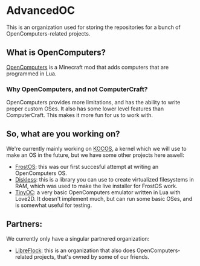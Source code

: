 # AdvancedOC
This is an organization used for storing the repositories for a bunch of OpenComputers-related projects.
## What is OpenComputers?
[OpenComputers](https://www.curseforge.com/minecraft/mc-mods/opencomputers) is a Minecraft mod that adds computers that are programmed in Lua.
### Why OpenComputers, and not ComputerCraft?
OpenComputers provides more limitations, and has the ability to write proper custom OSes. It also has some lower level features than ComputerCraft. This makes it more fun for us to work with.
## So, what are you working on?
We're currently mainly working on [KOCOS](https://github.com/AdvancedOC/KOCOS), a kernel which we will use to make an OS in the future, but we have some other projects here aswell:
- [FrostOS](https://github.com/AdvancedOC/FrostOS): this was our first succesful attempt at writing an OpenComputers OS.
- [Diskless](https://github.com/AdvancedOC/Diskless): this is a library you can use to create virtualized filesystems in RAM, which was used to make the live installer for FrostOS work.
- [TinyOC](https://github.com/AdvancedOC/TinyOC): a very basic OpenComputers emulator written in Lua with Love2D. It doesn't implement much, but can run some basic OSes, and is somewhat useful for testing.
## Partners:
We currently only have a singular partnered organization:
- [LibreFlock](https://github.com/LibreFlock/): this is an organization that also does OpenComputers-related projects, that's owned by some of our friends.
